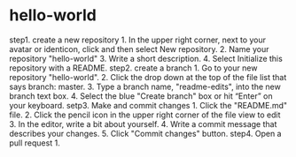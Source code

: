 # hello-world
step1. create a new repository
    1. In the upper right corner, next to your avatar or identicon, click  and then select New repository.
    2. Name your repository "hello-world"
    3. Write a short description.
    4. Select Initialize this repository with a README.
step2. create a branch
    1. Go to your new repository "hello-world".
    2. Click the drop down at the top of the file list that says branch: master.
    3. Type a branch name, "readme-edits", into the new branch text box.
    4. Select the blue "Create branch" box or hit “Enter” on your keyboard.
setp3. Make and commit changes
    1. Click the "README.md" file.
    2. Click the pencil icon in the upper right corner of the file view to edit
    3. In the editor, write a bit about yourself.
    4. Write a commit message that describes your changes.
    5. Click "Commit changes" button.
step4. Open a pull request
    1. 
    
